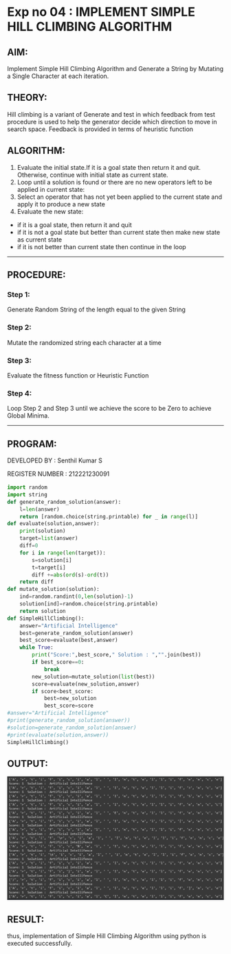 # Exp no 04 : IMPLEMENT SIMPLE HILL CLIMBING ALGORITHM
## AIM:
Implement Simple Hill Climbing Algorithm and Generate a String by Mutating a Single Character at each iteration.
## THEORY:
Hill climbing is a variant of Generate and test in which feedback from test procedure is used to help the generator decide which direction to move in search space.
Feedback is provided in terms of heuristic function
## ALGORITHM:

1. Evaluate the initial state.If it is a goal state then return it and quit. Otherwise, continue with initial state as current state.
2. Loop until a solution is found or there are no new operators left to be applied in current state:
3. Select an operator that has not yet been applied to the current state and apply it to produce a new state</li>
4. Evaluate the new state:
  <ul>
  <li>if it is a goal state, then return it and quit</li>
  <li>if it is not a goal state but better than current state then make new state as current state</li>
  <li>if it is not better than current state then continue in the loop</li>
    </ul>
</li>
</ul>
</li>
</ol>

</p>
<hr>

## PROCEDURE:
### Step 1:
<p> Generate Random String of the length equal to the given String</p>

### Step 2:
<p>Mutate the randomized string each character at a time</p>

### Step 3:
<p> Evaluate the fitness function or Heuristic Function</p>

### Step 4:
<p> Loop Step 2 and Step 3  until we achieve the score to be Zero to achieve Global Minima.</p>

<hr>

## PROGRAM:
DEVELOPED BY : Senthil Kumar S

REGISTER NUMBER : 212221230091
```PYTHON
import random
import string
def generate_random_solution(answer):
    l=len(answer)
    return [random.choice(string.printable) for _ in range(l)]
def evaluate(solution,answer):
    print(solution)
    target=list(answer)
    diff=0
    for i in range(len(target)):
        s=solution[i]
        t=target[i]
        diff +=abs(ord(s)-ord(t))
    return diff
def mutate_solution(solution):
    ind=random.randint(0,len(solution)-1)
    solution[ind]=random.choice(string.printable)
    return solution
def SimpleHillClimbing():
    answer="Artificial Intelligence"
    best=generate_random_solution(answer)
    best_score=evaluate(best,answer)
    while True:
        print("Score:",best_score," Solution : ","".join(best))  
        if best_score==0:
            break
        new_solution=mutate_solution(list(best))
        score=evaluate(new_solution,answer)   
        if score<best_score:
            best=new_solution
            best_score=score
#answer="Artificial Intelligence"
#print(generate_random_solution(answer))
#solution=generate_random_solution(answer)
#print(evaluate(solution,answer))
SimpleHillClimbing()
```
## OUTPUT:
![](aioutput4.png)

## RESULT:
thus, implementation of Simple Hill Climbing Algorithm using python is executed successfully.
